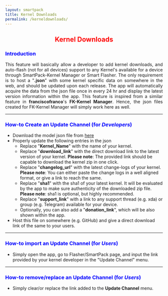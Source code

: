 ```yaml
---
layout: smartpack
title: Kernel Downloads
permalink: /kerneldownloads/
---
```


<style>
    tab1 { padding-left: 4em; }
</style>

<h2 style="color: red; text-align: center">Kernel Downloads</h2>

<h3 style="color: blue">Introduction</h3>
<p style="text-align: justify">This feature will basically allow a developer to add kernel downloads, and auto-flash (not for all devices) support to any Kernel's available for a device through SmartPack-Kernel Manager or Smart Flasher. The only requirement is to host a "<b>.json</b>" with some kernel specific data on somewhere in the web, and should be updated upon each release. The app will automatically acquire the data from the json file once in every 24 hr and display the latest version information within the app. This feature is inspired from a similar feature in <b>franciscofranco</b>'s <b>FK-Kernel Manager</b>. Hence, the json files created for FK-Kernel Manager will simply work here as well.</p>

<hr>

<h3 style="color: blue">How-to Create an Update Channel (for <i>Developers</i>)</h3>

* Download the model json file from <a href="https://raw.githubusercontent.com/SmartPack/SmartPack.github.io/master/asset/kernel-downloads.json" target="_blank">here</a>
* Properly update the following entries in the json
  * Replace "<b>Kernel_Name</b>" with the name of your kernel.
  * Replace "<b>download_link</b>" with the direct download link to the latest version of your kernel. <b>Please note</b>: The provided link should be capable to download the kernel zip in one click.
  * Replace "<b>changelog_url</b>" with the latest change-logs of your kernel. <b>Please note</b>: You can either paste the change logs in a well aligned format, or give a link to reach the same.
  * Replace "<b>sha1</b>" with the sha1 of your latest kernel. It will be evaluated by the app to make sure authenticity of the downloaded zip file. <b>Please note</b>: sha1 is optional, but highly recommended.
  * Replace "<b>support_link</b>" with a link to any support thread (e.g. xda) or group (e.g. Telegram) available for your device.
  * Optionally, you can also add a "<b>donation_link</b>", which will be also shown within the app.
* Host this file on somewhere (e.g. GitHub) and give a direct download link of the same to your users.

<hr>

<h3 style="color: blue">How-to import an Update Channel (for <i>Users</i>)</h3>

* Simply open the app, go to Flasher/SmartPack page, and input the link provided by your kernel developer in the "Update Channel" menu.

<hr>

<h3 style="color: blue">How-to remove/replace an <b>Update Channel</b> (for <i>Users</i>)</h3>

* Simply clear/or replace the link added to the <b>Update Channel</b> menu.
